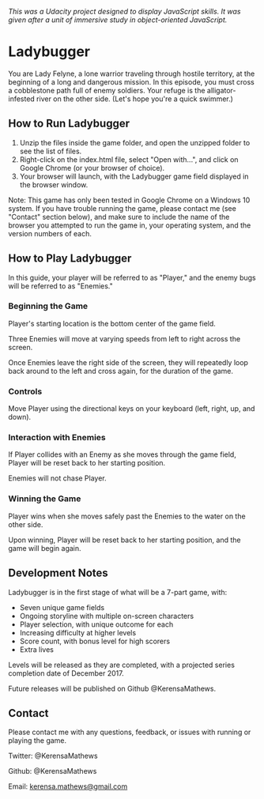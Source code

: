 *This was a Udacity project designed to display JavaScript skills. It was given after a unit of immersive study in object-oriented JavaScript.*

# Ladybugger

You are Lady Felyne, a lone warrior traveling through hostile territory, at the beginning of a long and dangerous mission. In this episode, you must cross a cobblestone path full of enemy soldiers. Your refuge is the alligator-infested river on the other side. (Let's hope you're a quick swimmer.)

## How to Run Ladybugger

1. Unzip the files inside the game folder, and open the unzipped folder to see the list of files.
2. Right-click on the index.html file, select "Open with...", and click on Google Chrome (or your browser of choice).
3. Your browser will launch, with the Ladybugger game field displayed in the browser window.

Note: This game has only been tested in Google Chrome on a Windows 10 system. If you have trouble running the game, please contact me (see "Contact" section below), and make sure to include the name of the browser you attempted to run the game in, your operating system, and the version numbers of each.

## How to Play Ladybugger

In this guide, your player will be referred to as "Player," and the enemy bugs will be referred to as "Enemies."

### Beginning the Game

Player's starting location is the bottom center of the game field.

Three Enemies will move at varying speeds from left to right across the screen.

Once Enemies leave the right side of the screen, they will repeatedly loop back around to the left and cross again, for the duration of the game.

### Controls

Move Player using the directional keys on your keyboard (left, right, up, and down).  

### Interaction with Enemies

If Player collides with an Enemy as she moves through the game field, Player will be reset back to her starting position.

Enemies will not chase Player.

### Winning the Game

Player wins when she moves safely past the Enemies to the water on the other side.

Upon winning, Player will be reset back to her starting position, and the game will begin again.

## Development Notes

Ladybugger is in the first stage of what will be a 7-part game, with:
- Seven unique game fields
- Ongoing storyline with multiple on-screen characters
- Player selection, with unique outcome for each
- Increasing difficulty at higher levels
- Score count, with bonus level for high scorers
- Extra lives

Levels will be released as they are completed, with a projected series completion date of December 2017.

Future releases will be published on Github @KerensaMathews.

## Contact

Please contact me with any questions, feedback, or issues with running or playing the game.

Twitter: @KerensaMathews

Github: @KerensaMathews

Email: kerensa.mathews@gmail.com
